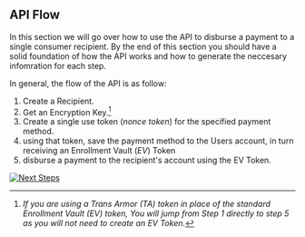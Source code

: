 ## API Flow

In this section we will go over how to use the API to disburse a payment to a single consumer recipient. By the end of this section you should have a solid foundation of how the API works and how to generate the neccesary infomration for each step.

In general, the flow of the API is as follow:
1. Create a Recipient. 
2. Get an Encryption Key.[^1]
3. Create a single use token (*nonce token*) for the specified payment method.
4. using that token, save the payment method to the Users account, in turn receiving an Enrollment Vault (*EV*) Token
5. disburse a payment to the recipient's account using the EV Token.

[^1]: *If you are using a Trans Armor (TA) token in place of the standard Enrollment Vault (EV) token, You will jump from Step 1 directly to step 5 as you will not need to create an EV Token.*

[![Next Steps](../../../../assets/images/button.png)](?path=docs/interactive-guide/api-flow/apiflow.md)